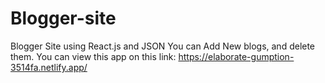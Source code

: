 # Blogger-site
Blogger Site using React.js and JSON
You can Add New blogs, and delete them.
You can view this app on this link:
https://elaborate-gumption-3514fa.netlify.app/
